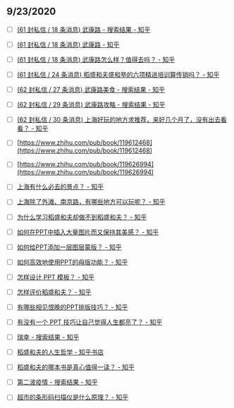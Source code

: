 ## 9/23/2020

- [ ] [(61 封私信 / 18 条消息) 武康路 - 搜索结果 - 知乎](https://www.zhihu.com/search?type=content&q=%E6%AD%A6%E5%BA%B7%E8%B7%AF)

- [ ] [(61 封私信 / 18 条消息) 武康路 - 知乎](https://www.zhihu.com/topic/20563473/hot)

- [ ] [(61 封私信 / 18 条消息) 武康路怎么样？值得去吗？ - 知乎](https://www.zhihu.com/question/333182975/answer/736896202)

- [ ] [(61 封私信 / 24 条消息) 稻盛和夫盛和塾的六项精进培训算传销吗？ - 知乎](https://www.zhihu.com/question/308825129)

- [ ] [(62 封私信 / 27 条消息) 武康路美食 - 搜索结果 - 知乎](https://www.zhihu.com/search?q=%E6%AD%A6%E5%BA%B7%E8%B7%AF%E7%BE%8E%E9%A3%9F&utm_content=search_relatedsearch&type=content)

- [ ] [(62 封私信 / 29 条消息) 武康路攻略 - 搜索结果 - 知乎](https://www.zhihu.com/search?q=%E6%AD%A6%E5%BA%B7%E8%B7%AF%E6%94%BB%E7%95%A5&utm_content=search_relatedsearch&type=content)

- [ ] [(62 封私信 / 30 条消息) 上海好玩的地方求推荐，来好几个月了，没有出去看看？ - 知乎](https://www.zhihu.com/question/36282670/answer/161096392)

- [ ] [https://www.zhihu.com/pub/book/119612468](https://www.zhihu.com/pub/book/119612468)

- [ ] [https://www.zhihu.com/pub/book/119626994](https://www.zhihu.com/pub/book/119626994)

- [ ] [上海有什么必去的景点？ - 知乎](https://www.zhihu.com/question/54171973/answer/692739218)

- [ ] [上海除了外滩、南京路，有哪些地方可以玩呢？ - 知乎](https://www.zhihu.com/question/32675251/answer/86387679)

- [ ] [为什么学习稻盛和夫却做不到稻盛和夫？ - 知乎](https://www.zhihu.com/question/312740148/answer/601689404)

- [ ] [如何在PPT中插入大量图片而又保持其美感？ - 知乎](https://www.zhihu.com/question/38299489)

- [ ] [如何给PPT添加一层图层蒙版？ - 知乎](https://www.zhihu.com/question/43613775)

- [ ] [如何高效地使用PPT的母版功能？ - 知乎](https://www.zhihu.com/question/21810828)

- [ ] [怎样设计 PPT 模板？ - 知乎](https://www.zhihu.com/question/20525415/answer/698135127)

- [ ] [怎样评价稻盛和夫？ - 知乎](https://www.zhihu.com/question/23759167)

- [ ] [有哪些相见恨晚的PPT排版技巧？ - 知乎](https://www.zhihu.com/question/31581659)

- [ ] [有没有一个 PPT 技巧让自己觉得人生都亮了？ - 知乎](https://www.zhihu.com/question/21638597/answer/542241952)

- [ ] [瑞幸 - 搜索结果 - 知乎](https://www.zhihu.com/search?q=%E7%91%9E%E5%B9%B8&utm_content=search_hot&utm_medium=organic&utm_source=zhihu&type=content)

- [ ] [稻盛和夫的人生哲学 - 知乎书店](https://www.zhihu.com/pub/book/119994930)

- [ ] [稻盛和夫的哪本书是真心值得一读？ - 知乎](https://www.zhihu.com/question/29000508)

- [ ] [第二波疫情 - 搜索结果 - 知乎](https://www.zhihu.com/search?q=%E7%AC%AC%E4%BA%8C%E6%B3%A2%E7%96%AB%E6%83%85&utm_content=search_hot&utm_medium=organic&utm_source=zhihu&type=content)

- [ ] [超市的条形码扫描仪是什么原理？ - 知乎](https://www.zhihu.com/question/19977614)
